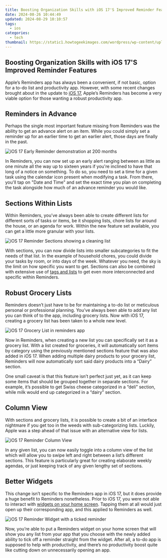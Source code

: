 ```yaml
---
title: Boosting Organization Skills with iOS 17'S Improved Reminder Features
date: 2024-08-26 10:44:49
updated: 2024-08-29 10:10:57
tags:
  - ios
categories:
  - tech
thumbnail: https://static1.howtogeekimages.com/wordpress/wp-content/uploads/2023/11/53226890047_f70c735bba_o.jpg
---
```


## Boosting Organization Skills with iOS 17'S Improved Reminder Features

Apple’s Reminders app has always been a convenient, if not basic, option for a to-do list and productivity app. However, with some recent changes brought about in the update to [iOS 17](https://tech-haven.techidaily.com/assessing-data-protection-risks-in-using-chatgpt-technology/), Apple’s Reminders has become a very viable option for those wanting a robust productivity app.

##  Reminders in Advance

 Perhaps the single most important feature missing from Reminders was the ability to get an advance alert on an item. While you could simply set a reminder up for an earlier time to get an earlier alert, those days are finally in the past.

![iOS 17 Early Reminder demonstration at 200 months](https://static1.howtogeekimages.com/wordpress/wp-content/uploads/2023/10/ios-17-early-reminder.png) 

 In Reminders, you can now set up an early alert ranging between as little as one minute all the way up to sixteen years if you're inclined to have that long of a notice on something. To do so, you need to set a time for a given task using the calendar icon present when modifying a task. From there, you'll tap on "Date and Time" and set the exact time you plan on completing the task alongside how much of an advance reminder you would like.

##  Sections Within Lists

 Within Reminders, you’ve always been able to create different lists for different sorts of tasks or items, be it shopping lists, chore lists for around the house, or an agenda for work. Within the new feature set available, you can get a little more granular with your lists.

![iOS 17 Reminder Sections showing a cleaning list](https://static1.howtogeekimages.com/wordpress/wp-content/uploads/2023/10/ios-17-reminder-sections.png) 

 With sections, you can now divide lists into smaller subcategories to fit the needs of that list. In the example of household chores, you could divide your tasks by room, or into days of the week. Whatever you need, the sky is the limit on how specific you want to get. Sections can also be combined with extensive use of [tags and lists](https://tiktok-videos.techidaily.com/updated-ethical-buying-of-tiktok-clout-increase-for-2024/) to get even more interconnected and specific within Reminders.

##  Robust Grocery Lists

 Reminders doesn’t just have to be for maintaining a to-do list or meticulous personal or professional planning. You’ve always been able to add any list you can think of to the app, including grocery lists. Now with iOS 17, creating a grocery list has been taken to a whole new level.

![iOS 17 Grocery List in reminders app](https://static1.howtogeekimages.com/wordpress/wp-content/uploads/2023/10/ios-17-grocery-list.png) 

 Now in Reminders, when creating a new list you can specifically set it as a grocery list. With a list created for groceries, it will automatically sort items by category using the previously mentioned sections feature that was also added in iOS 17\. When adding multiple dairy products to your grocery list, Reminders will now automatically sort said dairy products into a “Dairy” section.

 One small caveat is that this feature isn’t perfect just yet, as it can keep some items that should be grouped together in separate sections. For example, it’s possible to get Swiss cheese categorized in a “deli” section, while milk would end up categorized in a “dairy” section.

##  Column View

 With sections and grocery lists, it is possible to create a bit of an interface nightmare if you get too in the weeds with sub-categorizing lists. Luckily, Apple was a step ahead of that issue with an alternative view for lists.

![iOS 17 Reminder Column View](https://static1.howtogeekimages.com/wordpress/wp-content/uploads/2023/10/ios-17-reminder-column-view.png) 

 In any given list, you can now easily toggle into a column view of the list which will allow you to swipe left and right between a list’s different sections. This feature is particularly great for creating elaborate weekly agendas, or just keeping track of any given lengthy set of sections.

##  Better Widgets

 This change isn’t specific to the Reminders app in iOS 17, but it does provide a huge benefit to Reminders nonetheless. Prior to iOS 17, you were not able to interact with [widgets on your home screen](https://youtube-blog.techidaily.com/hythmic-reckonings-top-disruptors-for-mobile-devices-for-2024/). Tapping them at all would just open up their corresponding app, and this applied to Reminders as well.

![iOS 17 Reminder Widget with a ticked reminder](https://static1.howtogeekimages.com/wordpress/wp-content/uploads/2023/10/ios-17-reminder-widget.png) 

 Now, you’re able to put a Reminders widget on your home screen that will show you any list from your app that you choose with the newly added ability to tick off a reminder straight from the widget. After all, a to-do app is supposed to help with productivity, and there’s no productivity boost quite like cutting down on unnecessarily opening an app.

<ins class="adsbygoogle"
     style="display:block"
     data-ad-format="autorelaxed"
     data-ad-client="ca-pub-7571918770474297"
     data-ad-slot="1223367746"></ins>



<ins class="adsbygoogle"
     style="display:block"
     data-ad-client="ca-pub-7571918770474297"
     data-ad-slot="8358498916"
     data-ad-format="auto"
     data-full-width-responsive="true"></ins>
